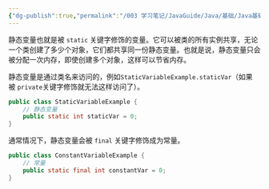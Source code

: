 ```yaml
---
{"dg-publish":true,"permalink":"/003 学习笔记/JavaGuide/Java/基础/Java基础常见面试题总结（上）/变量/2. 静态变量有什么作用/","dgPassFrontmatter":true,"created":"2024-04-09T10:08:27.964+08:00","updated":"2024-06-01T10:45:39.823+08:00"}
---
```


静态变量也就是被 `static` 关键字修饰的变量。它可以被类的所有实例共享，无论一个类创建了多少个对象，它们都共享同一份静态变量。也就是说，静态变量只会被分配一次内存，即使创建多个对象，这样可以节省内存。

静态变量是通过类名来访问的，例如`StaticVariableExample.staticVar`（如果被 `private`关键字修饰就无法这样访问了）。

```java
public class StaticVariableExample {
    // 静态变量
    public static int staticVar = 0;
}
```

通常情况下，静态变量会被 `final` 关键字修饰成为常量。

```java
public class ConstantVariableExample {
    // 常量
    public static final int constantVar = 0;
}
```